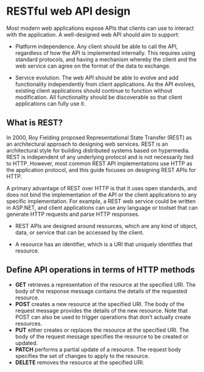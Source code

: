 # RESTful web API design

Most modern web applications expose APIs that clients can use to interact with the application. A well-designed web API should aim to support:

* Platform independence. Any client should be able to call the API, regardless of how the API is implemented internally. This requires using standard protocols, and having a mechanism whereby the client and the web service can agree on the format of the data to exchange.

* Service evolution. The web API should be able to evolve and add functionality independently from client applications. As the API evolves, existing client applications should continue to function without modification. All functionality should be discoverable so that client applications can fully use it.

## What is REST?

In 2000, Roy Fielding proposed Representational State Transfer (REST) as an architectural approach to designing web services. REST is an architectural style for building distributed systems based on hypermedia. REST is independent of any underlying protocol and is not necessarily tied to HTTP. However, most common REST API implementations use HTTP as the application protocol, and this guide focuses on designing REST APIs for HTTP.

A primary advantage of REST over HTTP is that it uses open standards, and does not bind the implementation of the API or the client applications to any specific implementation. For example, a REST web service could be written in ASP.NET, and client applications can use any language or toolset that can generate HTTP requests and parse HTTP responses.

* REST APIs are designed around resources, which are any kind of object, data, or service that can be accessed by the client.

* A resource has an identifier, which is a URI that uniquely identifies that resource.

## Define API operations in terms of HTTP methods

* **GET** retrieves a representation of the resource at the specified URI. The body of the response message contains the details of the requested resource.
* **POST** creates a new resource at the specified URI. The body of the request message provides the details of the new resource. Note that POST can also be used to trigger operations that don't actually create resources.
* **PUT** either creates or replaces the resource at the specified URI. The body of the request message specifies the resource to be created or updated.
* **PATCH** performs a partial update of a resource. The request body specifies the set of changes to apply to the resource.
* **DELETE** removes the resource at the specified URI.